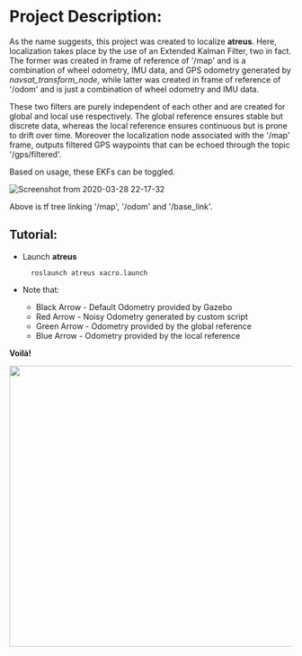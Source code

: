 # Project Description:

As the name suggests, this project was created to localize **atreus**. Here, localization takes place by the use of an Extended Kalman Filter,
two in fact.
The former was created in frame of reference of '/map' and is a combination of wheel odometry, IMU data, and GPS odometry generated by *navsat_transform_node*, while
latter was created in frame of reference of '/odom' and is just a combination of wheel odometry and IMU data.

These two filters are purely independent of each other and are created for global and local use respectively.
The global reference ensures stable but discrete data, whereas the local reference ensures continuous but is prone to drift over time. Moreover the localization node associated with the '/map' frame, outputs filtered GPS waypoints that can be echoed through the topic '/gps/filtered'.

Based on usage, these EKFs can be toggled.

![Screenshot from 2020-03-28 22-17-32](https://user-images.githubusercontent.com/45683974/77828574-5b31ec00-7142-11ea-89af-a9368a007ba5.png)

Above is tf tree linking '/map', '/odom' and '/base_link'.

## Tutorial:

* Launch **atreus**
        
        roslaunch atreus xacro.launch

* Note that:
    
    * Black Arrow - Default Odometry provided by Gazebo
    * Red Arrow   - Noisy Odometry generated by custom script
    * Green Arrow - Odometry provided by the global reference
    * Blue Arrow  - Odometry provided by the local reference
    
**Voilà!**

<img src="https://user-images.githubusercontent.com/45683974/77830002-82d98200-714b-11ea-92d5-e52f7f92abc0.gif" width="900" height="500">
